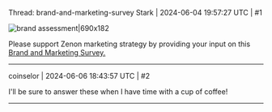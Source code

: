 Thread: brand-and-marketing-survey
Stark | 2024-06-04 19:57:27 UTC | #1

![brand assessment|690x182](upload://AiRUqdtTDoAJqPsR1ubZFUQUGgg.png)

Please support Zenon marketing strategy by providing your input on this [Brand and Marketing Survey.](https://forms.gle/rAE5KLvwUDerSdch7)

-------------------------

coinselor | 2024-06-06 18:43:57 UTC | #2

I'll be sure to answer these when I have time with a cup of coffee!

-------------------------

